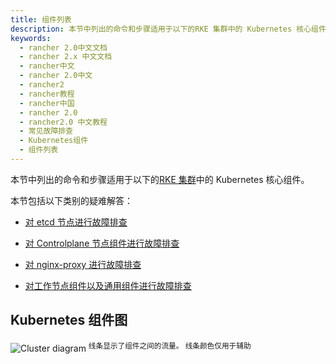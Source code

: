 ```yaml
---
title: 组件列表
description: 本节中列出的命令和步骤适用于以下的RKE 集群中的 Kubernetes 核心组件。
keywords:
  - rancher 2.0中文文档
  - rancher 2.x 中文文档
  - rancher中文
  - rancher 2.0中文
  - rancher2
  - rancher教程
  - rancher中国
  - rancher 2.0
  - rancher2.0 中文教程
  - 常见故障排查
  - Kubernetes组件
  - 组件列表
---
```


本节中列出的命令和步骤适用于以下的[RKE 集群](/docs/rancher2/cluster-provisioning/rke-clusters/_index)中的 Kubernetes 核心组件。

本节包括以下类别的疑难解答：

- [对 etcd 节点进行故障排查](/docs/rancher2/troubleshooting/kubernetes-components/etcd/_index)

- [对 Controlplane 节点组件进行故障排查](/docs/rancher2/troubleshooting/kubernetes-components/controlplane/_index)

- [对 nginx-proxy 进行故障排查](/docs/rancher2/troubleshooting/kubernetes-components/nginx-proxy/_index)

- [对工作节点组件以及通用组件进行故障排查](/docs/rancher2/troubleshooting/kubernetes-components/worker-and-generic/_index)

## Kubernetes 组件图

![Cluster diagram](/img/rancher/clusterdiagram.svg)
<sup>线条显示了组件之间的流量。 线条颜色仅用于辅助</sup>
